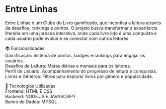 # Entre Linhas

Entre Linhas é um Clube do Livro gamificado, que incentiva a leitura através de desafios, rankings e pontos. O projeto busca transformar a experiência literária em uma jornada interativa, onde cada livro lido é uma conquista e cada usuário pode evoluir e se conectar com outros leitores.

📚 Funcionalidades <br>
    Gamificação: Sistema de pontos, badges e rankings para engajar os usuários.<br>
    Desafios de Leitura: Metas diárias e mensais para os leitores.<br>
    Perfil de Usuário: Acompanhamento do progresso de leitura e conquistas.<br>
    Livros e Gêneros: Filtros para explorar livros por gênero e popularidade.

🔧 Tecnologias Utilizadas <br>
      Frontend: HTML E CSS <br>
      Backend: NODE.JS E JAVASCRIPT <br> 
      Banco de Dados: MYSQL
